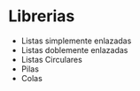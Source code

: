 # Librerias
* Listas simplemente enlazadas
* Listas doblemente enlazadas
* Listas Circulares
* Pilas
* Colas
